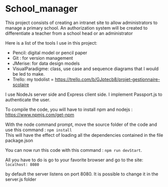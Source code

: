 # School_manager


This project consists of creating an intranet site to allow administrators to manage a primary school.
An authorization system will be created to differentiate a teacher from a school head or an administrator

Here is a list of the tools I use in this project:

- Pencil: digital model or pencil paper
- Git : for version management
- JMerise: for data design models
- VisualParadigme: class, use case and sequence diagrams that I would be led to make.
- Trello: my todolist = https://trello.com/b/GJptecb8/projet-gestionnaire-scolaire

I use NodeJs server side and Express client side. I implement Passport.js to authenticate the user.

To compile the code, you will have to install npm and nodejs : https://www.npmjs.com/get-npm  

With the node command prompt, move the source folder of the code and use this command : `npm install`  
This will have the effect of loading all the dependencies contained in the file package.json

You can now run this code with this command : `npm run devStart`.

All you have to do is go to your favorite browser and go to the site: `localhost: 8080`

by default the server listens on port 8080.
It is possible to change it in the server.js folder
